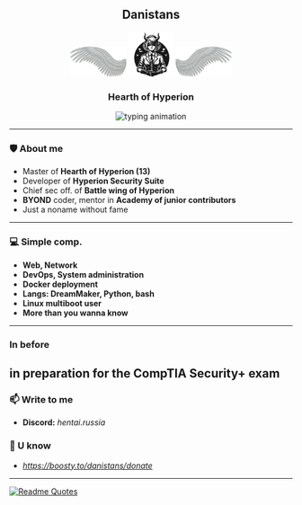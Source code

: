 <h2 align="center">Danistans</h2>
<p align="center">
  <img src="wing_left.png" alt="Left wing" width="100"/>
  <img src="Hyperion13_1.png" alt="Logo" width="80"/>
  <img src="wing_right.png" alt="Right wing" width="100"/>
</p>
<h3 align="center">Hearth of Hyperion</h3>

<p align="center">
  <img src="https://readme-typing-svg.herokuapp.com?color=36BCF7&size=19&center=true&vCenter=true&width=500&lines=How+my+wings+whisper+about+love+and+liberty" alt="typing animation" />
</p>

---

### 🛡️ About me

- Master of **Hearth of Hyperion (13)**
- Developer of **Hyperion Security Suite**
- Chief sec off. of **Battle wing of Hyperion**
- **BYOND** coder, mentor in **Academy of junior contributors**
- Just a noname without fame

---

### 💻 Simple comp.

- **Web, Network**
- **DevOps, System administration**
- **Docker deployment**
- **Langs: DreamMaker, Python, bash**
- **Linux multiboot user**
- **More than you wanna know**

---
### In before
in preparation for the CompTIA Security+ exam
---
### 📫 Write to me

- **Discord:** *hentai.russia*

### 🍩 U know
- *https://boosty.to/danistans/donate*
---

[![Readme Quotes](https://quotes-github-readme.vercel.app/api?type=horizontal&theme=dark)](https://github.com/piyushsuthar/github-readme-quotes)
